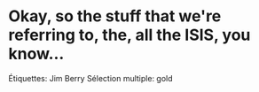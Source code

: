# Okay, so the stuff that we're referring to, the, all the ISIS, you know…

Étiquettes: Jim Berry
Sélection multiple: gold